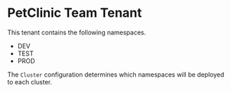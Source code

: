 # PetClinic Team Tenant

This tenant contains the following namespaces.
* DEV
* TEST
* PROD

The `Cluster` configuration determines which namespaces will be deployed to each cluster.